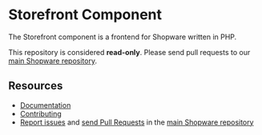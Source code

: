 Storefront Component
====================

The Storefront component is a frontend for Shopware written in PHP. 

This repository is considered **read-only**. Please send pull requests
to our [main Shopware repository](https://github.com/shopware/platform).

Resources
---------

  * [Documentation](https://developers.shopware.com)
  * [Contributing](https://developers.shopware.com/community/contributing-code/)
  * [Report issues](https://github.com/shopware/platform/issues) and
    [send Pull Requests](https://github.com/shopware/platform/pulls)
    in the [main Shopware repository](https://github.com/shopware/platform)
